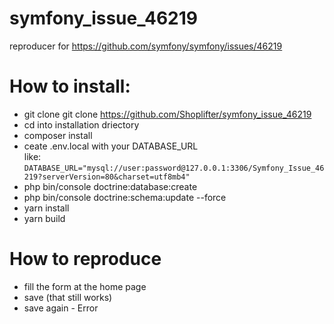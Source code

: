 # symfony_issue_46219
reproducer for https://github.com/symfony/symfony/issues/46219

# How to install:
- git clone git clone https://github.com/Shoplifter/symfony_issue_46219
- cd into installation driectory
- composer install
- ceate .env.local with your DATABASE_URL    
  like: ````DATABASE_URL="mysql://user:password@127.0.0.1:3306/Symfony_Issue_46219?serverVersion=80&charset=utf8mb4"````
- php bin/console doctrine:database:create
- php bin/console doctrine:schema:update --force
- yarn install
- yarn build

# How to reproduce
- fill the form at the home page
- save (that still works)
- save again - Error
